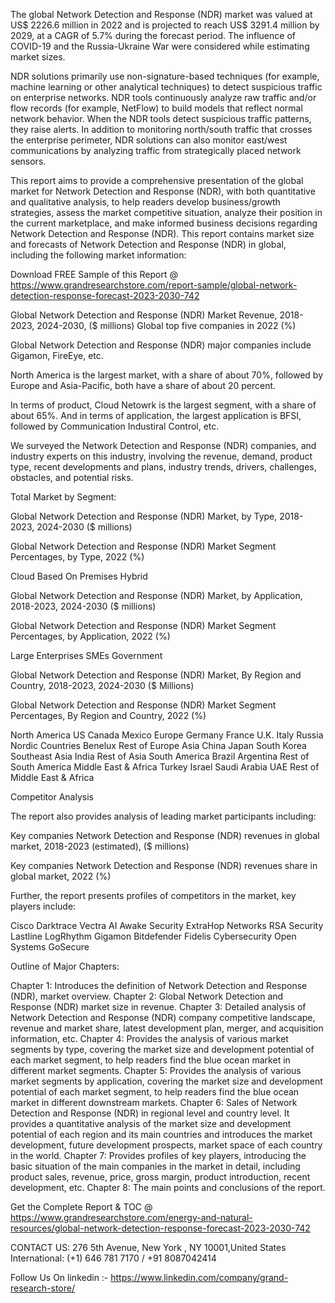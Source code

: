 
The global Network Detection and Response (NDR) market was valued at US$ 2226.6 million in 2022 and is projected to reach US$ 3291.4 million by 2029, at a CAGR of 5.7% during the forecast period. The influence of COVID-19 and the Russia-Ukraine War were considered while estimating market sizes.

NDR solutions primarily use non-signature-based techniques (for example, machine learning or other analytical techniques) to detect suspicious traffic on enterprise networks. NDR tools continuously analyze raw traffic and/or flow records (for example, NetFlow) to build models that reflect normal network behavior. When the NDR tools detect suspicious traffic patterns, they raise alerts. In addition to monitoring north/south traffic that crosses the enterprise perimeter, NDR solutions can also monitor east/west communications by analyzing traffic from strategically placed network sensors.

This report aims to provide a comprehensive presentation of the global market for Network Detection and Response (NDR), with both quantitative and qualitative analysis, to help readers develop business/growth strategies, assess the market competitive situation, analyze their position in the current marketplace, and make informed business decisions regarding Network Detection and Response (NDR). This report contains market size and forecasts of Network Detection and Response (NDR) in global, including the following market information:

Download FREE Sample of this Report @ https://www.grandresearchstore.com/report-sample/global-network-detection-response-forecast-2023-2030-742

Global Network Detection and Response (NDR) Market Revenue, 2018-2023, 2024-2030, ($ millions)
Global top five companies in 2022 (%)

Global Network Detection and Response (NDR) major companies include Gigamon, FireEye, etc.

North America is the largest market, with a share of about 70%, followed by Europe and Asia-Pacific, both have a share of about 20 percent.

In terms of product, Cloud Netowrk is the largest segment, with a share of about 65%. And in terms of application, the largest application is BFSI, followed by Communication Industiral Control, etc.

We surveyed the Network Detection and Response (NDR) companies, and industry experts on this industry, involving the revenue, demand, product type, recent developments and plans, industry trends, drivers, challenges, obstacles, and potential risks.

Total Market by Segment:

Global Network Detection and Response (NDR) Market, by Type, 2018-2023, 2024-2030 ($ millions)

Global Network Detection and Response (NDR) Market Segment Percentages, by Type, 2022 (%)

Cloud Based
On Premises
Hybrid

Global Network Detection and Response (NDR) Market, by Application, 2018-2023, 2024-2030 ($ millions)

Global Network Detection and Response (NDR) Market Segment Percentages, by Application, 2022 (%)

Large Enterprises
SMEs
Government

Global Network Detection and Response (NDR) Market, By Region and Country, 2018-2023, 2024-2030 ($ Millions)

Global Network Detection and Response (NDR) Market Segment Percentages, By Region and Country, 2022 (%)

North America
US
Canada
Mexico
Europe
Germany
France
U.K.
Italy
Russia
Nordic Countries
Benelux
Rest of Europe
Asia
China
Japan
South Korea
Southeast Asia
India
Rest of Asia
South America
Brazil
Argentina
Rest of South America
Middle East & Africa
Turkey
Israel
Saudi Arabia
UAE
Rest of Middle East & Africa

Competitor Analysis

The report also provides analysis of leading market participants including:

Key companies Network Detection and Response (NDR) revenues in global market, 2018-2023 (estimated), ($ millions)

Key companies Network Detection and Response (NDR) revenues share in global market, 2022 (%)

Further, the report presents profiles of competitors in the market, key players include:

Cisco
Darktrace
Vectra AI
Awake Security
ExtraHop Networks
RSA Security
Lastline
LogRhythm
Gigamon
Bitdefender
Fidelis Cybersecurity
Open Systems
GoSecure

Outline of Major Chapters:

Chapter 1: Introduces the definition of Network Detection and Response (NDR), market overview.
Chapter 2: Global Network Detection and Response (NDR) market size in revenue.
Chapter 3: Detailed analysis of Network Detection and Response (NDR) company competitive landscape, revenue and market share, latest development plan, merger, and acquisition information, etc.
Chapter 4: Provides the analysis of various market segments by type, covering the market size and development potential of each market segment, to help readers find the blue ocean market in different market segments.
Chapter 5: Provides the analysis of various market segments by application, covering the market size and development potential of each market segment, to help readers find the blue ocean market in different downstream markets.
Chapter 6: Sales of Network Detection and Response (NDR) in regional level and country level. It provides a quantitative analysis of the market size and development potential of each region and its main countries and introduces the market development, future development prospects, market space of each country in the world.
Chapter 7: Provides profiles of key players, introducing the basic situation of the main companies in the market in detail, including product sales, revenue, price, gross margin, product introduction, recent development, etc.
Chapter 8: The main points and conclusions of the report.

Get the Complete Report & TOC @ https://www.grandresearchstore.com/energy-and-natural-resources/global-network-detection-response-forecast-2023-2030-742

CONTACT US:
276 5th Avenue, New York , NY 10001,United States
International: (+1) 646 781 7170 / +91 8087042414

Follow Us On linkedin :- https://www.linkedin.com/company/grand-research-store/

